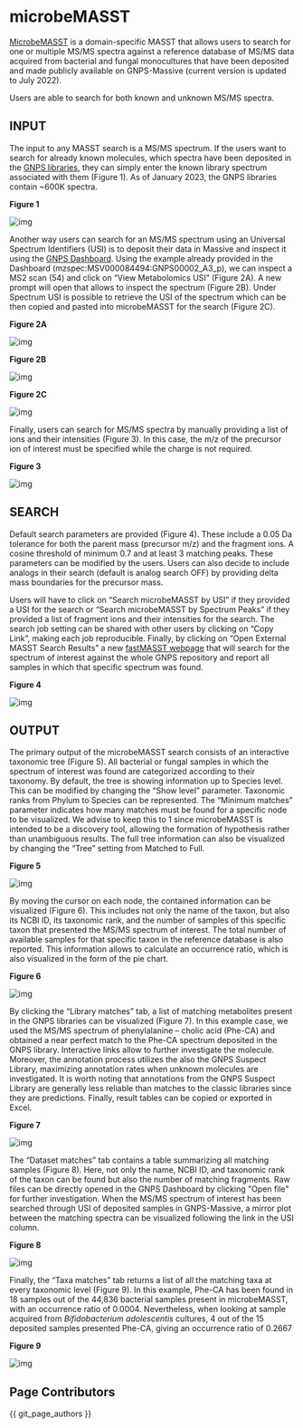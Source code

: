 # microbeMASST

[MicrobeMASST](https://masst.gnps2.org/microbemasst/) is a domain-specific MASST that allows users to search for one or multiple MS/MS spectra against a reference database of MS/MS data acquired from bacterial and fungal monocultures that have been deposited and made publicly available on GNPS-Massive (current version is updated to July 2022).

Users are able to search for both known and unknown MS/MS spectra. 

## INPUT

The input to any MASST search is a MS/MS spectrum. If the users want to search for already known molecules, which spectra have been deposited in the [GNPS libraries](https://gnps-library.ucsd.edu/), they can simply enter the known library spectrum associated with them (Figure 1). As of January 2023, the GNPS libraries contain ~600K spectra. 

**Figure 1**

![img](img/microbeMASST/usi.png)

Another way users can search for an MS/MS spectrum using an Universal Spectrum Identifiers (USI) is to deposit their data in Massive and inspect it using the [GNPS Dashboard](https://gnps-lcms.ucsd.edu/). Using the example already provided in the Dashboard (mzspec:MSV000084494:GNPS00002_A3_p), we can inspect a MS2 scan (54) and click on “View Metabolomics USI” (Figure 2A). A new prompt will open that allows to inspect the spectrum (Figure 2B). Under Spectrum USI is possible to retrieve the USI of the spectrum which can be then copied and pasted into microbeMASST for the search (Figure 2C).

**Figure 2A**

![img](img/microbeMASST/gnps_dashboard1.png)

**Figure 2B**

![img](img/microbeMASST/gnps_dashboard2.png)

**Figure 2C**

![img](img/microbeMASST/gnps_dashboard3.png)

Finally, users can search for MS/MS spectra by manually providing a list of ions and their intensities (Figure 3). In this case, the m/z of the precursor ion of interest must be specified while the charge is not required.

**Figure 3**

![img](img/microbeMASST/spectrum.png)

## SEARCH

Default search parameters are provided (Figure 4). These include a 0.05 Da tolerance for both the parent mass (precursor m/z) and the fragment ions. A cosine threshold of minimum 0.7 and at least 3 matching peaks. These parameters can be modified by the users. Users can also decide to include analogs in their search (default is analog search OFF) by providing delta mass boundaries for the precursor mass. 

Users will have to click on “Search microbeMASST by USI” if they provided a USI for the search or “Search microbeMASST by Spectrum Peaks” if they provided a list of fragment ions and their intensities for the search. The search job setting can be shared with other users by clicking on “Copy Link”, making each job reproducible. Finally, by clicking on “Open External MASST Search Results” a new [fastMASST webpage](https://fasst.gnps2.org/) that will search for the spectrum of interest against the whole GNPS repository and report all samples in which that specific spectrum was found.

**Figure 4**

![img](img/microbeMASST/search.png)

## OUTPUT

The primary output of the microbeMASST search consists of an interactive taxonomic tree (Figure 5).  All bacterial or fungal samples in which the spectrum of interest was found are categorized according to their taxonomy. By default, the tree is showing information up to Species level. This can be modified by changing the “Show level” parameter. Taxonomic ranks from Phylum to Species can be represented. The “Minimum matches” parameter indicates how many matches must be found for a specific node to be visualized. We advise to keep this to 1 since microbeMASST is intended to be a discovery tool, allowing the formation of hypothesis rather than unambiguous results. The full tree information can also be visualized by changing the “Tree” setting from Matched to Full.

**Figure 5**

![img](img/microbeMASST/microbemasst.png)

By moving the cursor on each node, the contained information can be visualized (Figure 6). This includes not only the name of the taxon, but also its NCBI ID, its taxonomic rank, and the number of samples of this specific taxon that presented the MS/MS spectrum of interest. The total number of available samples for that specific taxon in the reference database is also reported. This information allows to calculate an occurrence ratio, which is also visualized in the form of the pie chart.

**Figure 6**

![img](img/microbeMASST/node.png)

By clicking the “Library matches” tab, a list of matching metabolites present in the GNPS libraries can be visualized (Figure 7). In this example case, we used the MS/MS spectrum of phenylalanine – cholic acid (Phe-CA) and obtained a near perfect match to the Phe-CA spectrum deposited in the GNPS library. Interactive links allow to further investigate the molecule. Moreover, the annotation process utilizes the also the GNPS Suspect Library, maximizing annotation rates when unknown molecules are investigated. It is worth noting that annotations from the GNPS Suspect Library are generally less reliable than matches to the classic libraries since they are predictions. Finally, result tables can be copied or exported in Excel.


**Figure 7**

![img](img/microbeMASST/library.png)

The “Dataset matches” tab contains a table summarizing all matching samples (Figure 8). Here, not only the name, NCBI ID, and taxonomic rank of the taxon can be found but also the number of matching fragments. Raw files can be directly opened in the GNPS Dashboard by clicking "Open file" for further investigation. When the MS/MS spectrum of interest has been searched through USI of deposited samples in GNPS-Massive, a mirror plot between the matching spectra can be visualized following the link in the USI column.

**Figure 8**

![img](img/microbeMASST/dataset.png)

Finally, the “Taxa matches” tab returns a list of all the matching taxa at every taxonomic level (Figure 9). In this example, Phe-CA has been found in 18 samples out of the 44,836 bacterial samples present in microbeMASST, with an occurrence ratio of 0.0004. Nevertheless, when looking at sample acquired from *Bifidobacterium adolescentis* cultures, 4 out of the 15 deposited samples presented Phe-CA, giving an occurrence ratio of 0.2667

**Figure 9**

![img](img/microbeMASST/taxon.png)


## Page Contributors

{{ git_page_authors }}
